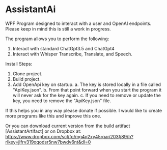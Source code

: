 # AssistantAi
WPF Program designed to interact with a user and OpenAI endpoints.  Please keep in mind this is still a work in progress.

The program allows you to perform the following:
1. Interact with standard ChatGpt3.5 and ChatGpt4
2. Interact with Whisper Transcribe, Translate, and Speech.

Install Steps:
1. Clone project.
2. Build project.
3. Add OpenApi key on startup.
  a. The key is stored locally in a file called "ApiKey.json".
  b. From that point forward when you start the program it will never ask for the key again.
  c. If you need to remove or update the key, you need to remove the "ApiKey.json" file.

If this helps you in any way please donate if possible.  I would like to create more programs like this and improve this one.

Or you can download current version from the build artifact [AssistantArtifact] or on Dropbox at: https://www.dropbox.com/scl/fo/mg4q2xy45rqari203fj89/h?rlkey=jlfrv319oqodsr5nw7bwdv6nt&dl=0
